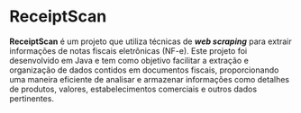 ﻿# ReceiptScan

**ReceiptScan** é um projeto que utiliza técnicas de ***web scraping*** para extrair informações de notas fiscais eletrônicas (NF-e). Este projeto foi desenvolvido em Java e tem como objetivo facilitar a extração e organização de dados contidos em documentos fiscais, proporcionando uma maneira eficiente de analisar e armazenar informações como detalhes de produtos, valores, estabelecimentos comerciais e outros dados pertinentes.
